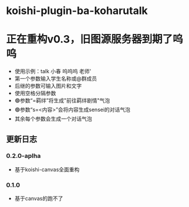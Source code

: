 # koishi-plugin-ba-koharutalk

# 正在重构v0.3，旧图源服务器到期了呜呜

- 使用示例：talk 小春 呜呜呜 老师'
- 第一个参数输入学生名称或@群成员
- 后继的参数可输入图片和文字
- 使用空格分隔参数
- 🟢参数“=羁绊”将生成"前往羁绊剧情"气泡
- 🟢参数“s=<内容>”会将内容生成sensei的对话气泡
- 其余每个参数会生成一个对话气泡


## 更新日志

### 0.2.0-aplha
- 基于koishi-canvas全面重构

### 0.1.0
- 基于canvas的跑不了

